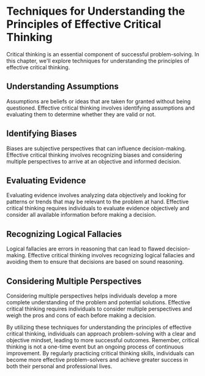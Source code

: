 # Techniques for Understanding the Principles of Effective Critical Thinking

Critical thinking is an essential component of successful problem-solving. In this chapter, we'll explore techniques for understanding the principles of effective critical thinking.

Understanding Assumptions
-------------------------

Assumptions are beliefs or ideas that are taken for granted without being questioned. Effective critical thinking involves identifying assumptions and evaluating them to determine whether they are valid or not.

Identifying Biases
------------------

Biases are subjective perspectives that can influence decision-making. Effective critical thinking involves recognizing biases and considering multiple perspectives to arrive at an objective and informed decision.

Evaluating Evidence
-------------------

Evaluating evidence involves analyzing data objectively and looking for patterns or trends that may be relevant to the problem at hand. Effective critical thinking requires individuals to evaluate evidence objectively and consider all available information before making a decision.

Recognizing Logical Fallacies
-----------------------------

Logical fallacies are errors in reasoning that can lead to flawed decision-making. Effective critical thinking involves recognizing logical fallacies and avoiding them to ensure that decisions are based on sound reasoning.

Considering Multiple Perspectives
---------------------------------

Considering multiple perspectives helps individuals develop a more complete understanding of the problem and potential solutions. Effective critical thinking requires individuals to consider multiple perspectives and weigh the pros and cons of each before making a decision.

By utilizing these techniques for understanding the principles of effective critical thinking, individuals can approach problem-solving with a clear and objective mindset, leading to more successful outcomes. Remember, critical thinking is not a one-time event but an ongoing process of continuous improvement. By regularly practicing critical thinking skills, individuals can become more effective problem-solvers and achieve greater success in both their personal and professional lives.
